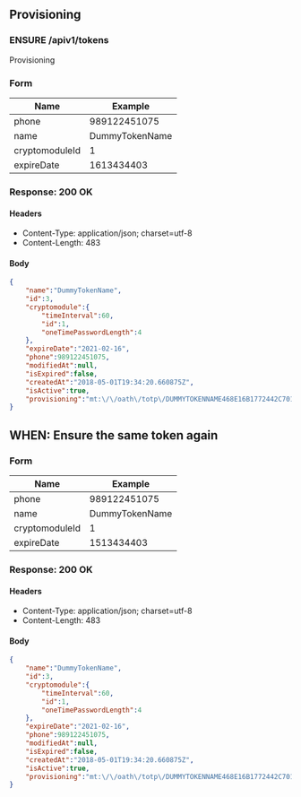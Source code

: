 ## Provisioning

### ENSURE /apiv1/tokens

Provisioning

### Form

Name | Example
--- | ---
phone | 989122451075
name | DummyTokenName
cryptomoduleId | 1
expireDate | 1613434403

### Response: 200 OK

#### Headers

* Content-Type: application/json; charset=utf-8
* Content-Length: 483

#### Body

```json
{
    "name":"DummyTokenName",
    "id":3,
    "cryptomodule":{
        "timeInterval":60,
        "id":1,
        "oneTimePasswordLength":4
    },
    "expireDate":"2021-02-16",
    "phone":989122451075,
    "modifiedAt":null,
    "isExpired":false,
    "createdAt":"2018-05-01T19:34:20.660875Z",
    "isActive":true,
    "provisioning":"mt:\/\/oath\/totp\/DUMMYTOKENNAME468E16B1772442C701A2F0C468E1F722EC53B78112F9B1AD7C46425A2EAE3371043A34342C84A7CAFCF82298A12F3440012102163515"
}
```

## WHEN: Ensure the same token again

### Form

Name | Example
--- | ---
phone | 989122451075
name | DummyTokenName
cryptomoduleId | 1
expireDate | 1513434403

### Response: 200 OK

#### Headers

* Content-Type: application/json; charset=utf-8
* Content-Length: 483

#### Body

```json
{
    "name":"DummyTokenName",
    "id":3,
    "cryptomodule":{
        "timeInterval":60,
        "id":1,
        "oneTimePasswordLength":4
    },
    "expireDate":"2021-02-16",
    "phone":989122451075,
    "modifiedAt":null,
    "isExpired":false,
    "createdAt":"2018-05-01T19:34:20.660875Z",
    "isActive":true,
    "provisioning":"mt:\/\/oath\/totp\/DUMMYTOKENNAME468E16B1772442C701A2F0C468E1F722EC53B78112F9B1AD7C46425A2EAE3371043A34342C84A7CAFCF82298A12F3440012102163515"
}
```

